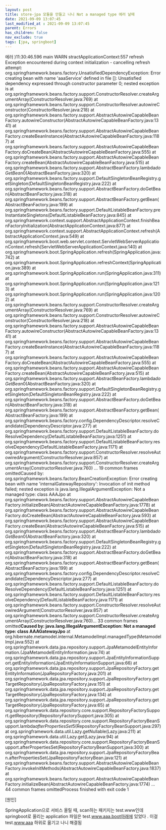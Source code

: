 ```yaml
---
layout: post
title: store-jpa 모듈을 만들고 나니 Not a managed type 에러 날때
date: 2021-09-09 13:07:45
last_modified_at : 2021-09-09 13:07:45
parent: Errors
has_children: false
nav_exclude: true
tags: [jpa, springboot]
---
```


에러 )11:30:46.596 main WARN stractApplicationContext:557 refresh Exception encountered during context initialization - cancelling refresh attempt: org.springframework.beans.factory.UnsatisfiedDependencyException: Error creating bean with name 'aaaService' defined in file []: Unsatisfied dependency expressed through constructor parameter 0; nested exception is at org.springframework.beans.factory.support.ConstructorResolver.createArgumentArray(ConstructorResolver.java:769) at org.springframework.beans.factory.support.ConstructorResolver.autowireConstructor(ConstructorResolver.java:218) at org.springframework.beans.factory.support.AbstractAutowireCapableBeanFactory.autowireConstructor(AbstractAutowireCapableBeanFactory.java:1341) at org.springframework.beans.factory.support.AbstractAutowireCapableBeanFactory.createBeanInstance(AbstractAutowireCapableBeanFactory.java:1187) at org.springframework.beans.factory.support.AbstractAutowireCapableBeanFactory.doCreateBean(AbstractAutowireCapableBeanFactory.java:555) at org.springframework.beans.factory.support.AbstractAutowireCapableBeanFactory.createBean(AbstractAutowireCapableBeanFactory.java:515) at org.springframework.beans.factory.support.AbstractBeanFactory.lambda$doGetBean$0(AbstractBeanFactory.java:320) at org.springframework.beans.factory.support.DefaultSingletonBeanRegistry.getSingleton(DefaultSingletonBeanRegistry.java:222) at org.springframework.beans.factory.support.AbstractBeanFactory.doGetBean(AbstractBeanFactory.java:318) at org.springframework.beans.factory.support.AbstractBeanFactory.getBean(AbstractBeanFactory.java:199) at org.springframework.beans.factory.support.DefaultListableBeanFactory.preInstantiateSingletons(DefaultListableBeanFactory.java:845) at org.springframework.context.support.AbstractApplicationContext.finishBeanFactoryInitialization(AbstractApplicationContext.java:877) at org.springframework.context.support.AbstractApplicationContext.refresh(AbstractApplicationContext.java:549) at org.springframework.boot.web.servlet.context.ServletWebServerApplicationContext.refresh(ServletWebServerApplicationContext.java:140) at org.springframework.boot.SpringApplication.refresh(SpringApplication.java:742) at org.springframework.boot.SpringApplication.refreshContext(SpringApplication.java:389) at org.springframework.boot.SpringApplication.run(SpringApplication.java:311) at org.springframework.boot.SpringApplication.run(SpringApplication.java:1213) at org.springframework.boot.SpringApplication.run(SpringApplication.java:1202) at org.springframework.beans.factory.support.ConstructorResolver.createArgumentArray(ConstructorResolver.java:769) at org.springframework.beans.factory.support.ConstructorResolver.autowireConstructor(ConstructorResolver.java:218) at org.springframework.beans.factory.support.AbstractAutowireCapableBeanFactory.autowireConstructor(AbstractAutowireCapableBeanFactory.java:1341) at org.springframework.beans.factory.support.AbstractAutowireCapableBeanFactory.createBeanInstance(AbstractAutowireCapableBeanFactory.java:1187) at org.springframework.beans.factory.support.AbstractAutowireCapableBeanFactory.doCreateBean(AbstractAutowireCapableBeanFactory.java:555) at org.springframework.beans.factory.support.AbstractAutowireCapableBeanFactory.createBean(AbstractAutowireCapableBeanFactory.java:515) at org.springframework.beans.factory.support.AbstractBeanFactory.lambda$doGetBean$0(AbstractBeanFactory.java:320) at org.springframework.beans.factory.support.DefaultSingletonBeanRegistry.getSingleton(DefaultSingletonBeanRegistry.java:222) at org.springframework.beans.factory.support.AbstractBeanFactory.doGetBean(AbstractBeanFactory.java:318) at org.springframework.beans.factory.support.AbstractBeanFactory.getBean(AbstractBeanFactory.java:199) at org.springframework.beans.factory.config.DependencyDescriptor.resolveCandidate(DependencyDescriptor.java:277) at org.springframework.beans.factory.support.DefaultListableBeanFactory.doResolveDependency(DefaultListableBeanFactory.java:1251) at org.springframework.beans.factory.support.DefaultListableBeanFactory.resolveDependency(DefaultListableBeanFactory.java:1171) at org.springframework.beans.factory.support.ConstructorResolver.resolveAutowiredArgument(ConstructorResolver.java:857) at org.springframework.beans.factory.support.ConstructorResolver.createArgumentArray(ConstructorResolver.java:760) ... 19 common frames omittedCaused by: org.springframework.beans.factory.BeanCreationException: Error creating bean with name 'internalGatewayRepository': Invocation of init method failed; nested exception is java.lang.IllegalArgumentException: Not a managed type: class AAAJpo at org.springframework.beans.factory.support.AbstractAutowireCapableBeanFactory.initializeBean(AbstractAutowireCapableBeanFactory.java:1778) at org.springframework.beans.factory.support.AbstractAutowireCapableBeanFactory.doCreateBean(AbstractAutowireCapableBeanFactory.java:593) at org.springframework.beans.factory.support.AbstractAutowireCapableBeanFactory.createBean(AbstractAutowireCapableBeanFactory.java:515) at org.springframework.beans.factory.support.AbstractBeanFactory.lambda$doGetBean$0(AbstractBeanFactory.java:320) at org.springframework.beans.factory.support.DefaultSingletonBeanRegistry.getSingleton(DefaultSingletonBeanRegistry.java:222) at org.springframework.beans.factory.support.AbstractBeanFactory.doGetBean(AbstractBeanFactory.java:318) at org.springframework.beans.factory.support.AbstractBeanFactory.getBean(AbstractBeanFactory.java:199) at org.springframework.beans.factory.config.DependencyDescriptor.resolveCandidate(DependencyDescriptor.java:277) at org.springframework.beans.factory.support.DefaultListableBeanFactory.doResolveDependency(DefaultListableBeanFactory.java:1251) at org.springframework.beans.factory.support.DefaultListableBeanFactory.resolveDependency(DefaultListableBeanFactory.java:1171) at org.springframework.beans.factory.support.ConstructorResolver.resolveAutowiredArgument(ConstructorResolver.java:857) at org.springframework.beans.factory.support.ConstructorResolver.createArgumentArray(ConstructorResolver.java:760)... 33 common frames omitted**Caused by: java.lang.IllegalArgumentException: Not a managed type: class AAAGatewayJpo** at org.hibernate.metamodel.internal.MetamodelImpl.managedType(MetamodelImpl.java:552) at org.springframework.data.jpa.repository.support.JpaMetamodelEntityInformation.<init>(JpaMetamodelEntityInformation.java:74) at org.springframework.data.jpa.repository.support.JpaEntityInformationSupport.getEntityInformation(JpaEntityInformationSupport.java:66) at org.springframework.data.jpa.repository.support.JpaRepositoryFactory.getEntityInformation(JpaRepositoryFactory.java:201) at org.springframework.data.jpa.repository.support.JpaRepositoryFactory.getTargetRepository(JpaRepositoryFactory.java:151) at org.springframework.data.jpa.repository.support.JpaRepositoryFactory.getTargetRepository(JpaRepositoryFactory.java:134) at org.springframework.data.jpa.repository.support.JpaRepositoryFactory.getTargetRepository(JpaRepositoryFactory.java:65) at org.springframework.data.repository.core.support.RepositoryFactorySupport.getRepository(RepositoryFactorySupport.java:305) at org.springframework.data.repository.core.support.RepositoryFactoryBeanSupport.lambda$afterPropertiesSet$5(RepositoryFactoryBeanSupport.java:297) at org.springframework.data.util.Lazy.getNullable(Lazy.java:211) at org.springframework.data.util.Lazy.get(Lazy.java:94) at org.springframework.data.repository.core.support.RepositoryFactoryBeanSupport.afterPropertiesSet(RepositoryFactoryBeanSupport.java:300) at org.springframework.data.jpa.repository.support.JpaRepositoryFactoryBean.afterPropertiesSet(JpaRepositoryFactoryBean.java:121) at org.springframework.beans.factory.support.AbstractAutowireCapableBeanFactory.invokeInitMethods(AbstractAutowireCapableBeanFactory.java:1837) at org.springframework.beans.factory.support.AbstractAutowireCapableBeanFactory.initializeBean(AbstractAutowireCapableBeanFactory.java:1774) ... 44 common frames omittedProcess finished with exit code 1

[원인]

SpringApplication으로 서비스 올릴 때, scan하는 패키지는 test.www인데 springboot로 올리는 application 파일은 test.www.aaa.boot아래에 있었다 . 이걸 test.www.aaa 하위로 옮기고 나니 해결됨